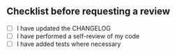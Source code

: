 ## Checklist before requesting a review

- [ ] I have updated the CHANGELOG
- [ ] I have performed a self-review of my code
- [ ] I have added tests where necessary

